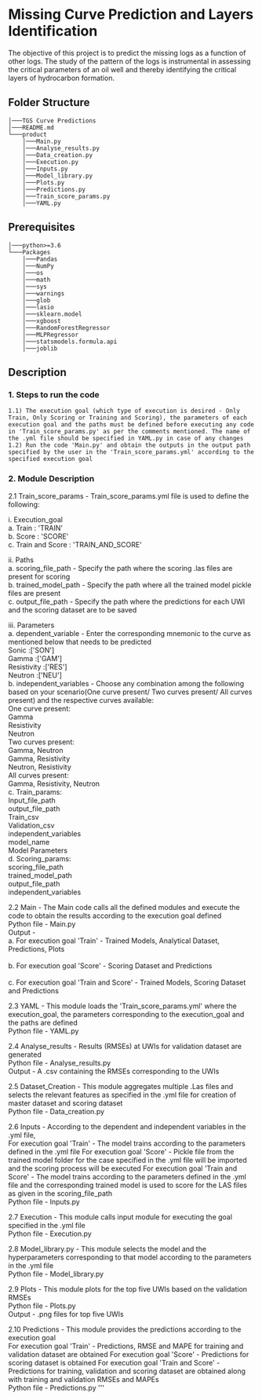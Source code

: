 # Missing Curve Prediction and Layers Identification

The objective of this project is to predict the missing logs as a function of other logs. 
The study of the pattern of the logs is instrumental in assessing the critical parameters of an oil well and thereby identifying the critical layers of hydrocarbon formation.

## Folder Structure</br>

```
│───TGS Curve Predictions
│───README.md
└───product
	│───Main.py
	│───Analyse_results.py
	│───Data_creation.py
	│───Execution.py
	│───Inputs.py	
	│───Model_library.py
	│───Plots.py
	│───Predictions.py		
	│───Train_score_params.py
	│───YAML.py
```

## Prerequisites

```
│───python>=3.6
└───Packages
    │───Pandas
    │───NumPy
    │───os
    │───math
    │───sys
    │───warnings
    │───glob
    │───lasio
    │───sklearn.model
    │───xgboost
    │───RandomForestRegressor
    │───MLPRegressor
    │───statsmodels.formula.api
    │───joblib
```

## Description

### 1. Steps to run the code
	
    1.1) The execution goal (which type of execution is desired - Only Train, Only Scoring or Training and Scoring), the parameters of each execution goal and the paths must be defined before executing any code in 'Train_score_params.py' as per the comments mentioned. The name of the .yml file should be specified in YAML.py in case of any changes
	1.2) Run the code 'Main.py' and obtain the outputs in the output path specified by the user in the 'Train_score_params.yml' according to the specified execution goal

### 2. Module Description

2.1 Train_score_params - Train_score_params.yml file is used to define the following:

  i. Execution_goal
   <br>a. Train           : 'TRAIN'
   <br>b. Score           : 'SCORE'
   <br>c. Train and Score : 'TRAIN_AND_SCORE'
	
  ii. Paths
  	<br>a. scoring_file_path - Specify the path where the scoring .las files are present for scoring
  	<br>b. trained_model_path - Specify the path where all the trained model pickle files are present
  	<br>c. output_file_path - Specify the path where the predictions for each UWI and the scoring dataset are to be saved

  iii. Parameters
  	<br>a. dependent_variable - Enter the corresponding mnemonic to the curve as mentioned below that needs to be predicted 
  		<br>Sonic       :['SON']
  		<br>Gamma       :['GAM']
  		<br>Resistivity :['RES']
  		<br>Neutron     :['NEU']
  	<br>b. independent_variables - Choose any combination among the following based on your scenario(One curve present/ Two curves present/ All curves present) and the respective curves available:
	    <br>One curve present: 
	    	<br>Gamma
	    	<br>Resistivity
	    	<br>Neutron
	    <br>Two curves present:
	    	<br>Gamma, Neutron
	    	<br>Gamma, Resistivity
	    	<br>Neutron, Resistivity
	    <br>All curves present:
	    	<br>Gamma, Resistivity, Neutron
	<br>c. Train_params:
		<br>Input_file_path
		<br>output_file_path
		<br>Train_csv
		<br>Validation_csv
		<br>independent_variables
		<br>model_name
		<br>Model Parameters
	<br>d. Scoring_params:
		<br>scoring_file_path
		<br>trained_model_path
		<br>output_file_path
		<br>independent_variables
		
2.2 Main - The Main code calls all the defined modules and execute the code to obtain the results according to the execution goal defined
	<br>Python file - Main.py
	<br>Output -<br> a. For execution goal 'Train' - Trained Models, Analytical Dataset, Predictions, Plots          
	        <br> b. For execution goal 'Score' - Scoring Dataset and Predictions          
	        <br> c. For execution goal 'Train and Score' - Trained Models, Scoring Dataset and Predictions
						
2.3 YAML - This module loads the 'Train_score_params.yml' where the execution_goal, the parameters corresponding to the execution_goal and the paths are defined
	<br>Python file - YAML.py
			
2.4 Analyse_results - Results (RMSEs) at UWIs for validation dataset are generated
	<br>Python file - Analyse_results.py
	<br>Output - A .csv containing the RMSEs corresponding to the UWIs
			
2.5 Dataset_Creation - This module aggregates multiple .Las files and selects the relevant features as specified in the .yml file for creation of master dataset and scoring dataset
   	<br>Python file - Data_creation.py
			
2.6 Inputs - According to the dependent and independent variables in the .yml file,
	<br>For execution goal 'Train' - The model trains according to the parameters defined in the .yml file 
	For execution goal 'Score' - Pickle file from the trained model folder for the case specified in the .yml file will be imported and the scoring process will be executed
	For execution goal 'Train and Score' - The model trains according to the parameters defined in the .yml file and the corresponding trained model is used to score for the LAS files as given in the scoring_file_path
	<br>Python file - Inputs.py
			
2.7 Execution - This module calls input module for executing the goal specified in the .yml file
	<br>Python file - Execution.py
	
2.8	Model_library.py - This module selects the model and the hyperparameters corresponding to that model according to the parameters in the .yml file
	<br>Python file - Model_library.py 
	
2.9 Plots - This module plots for the top five UWIs based on the validation RMSEs
	<br>Python file - Plots.py
	<br>Output - .png files for top five UWIs
	
2.10 Predictions  - This module provides the predictions according to the execution goal
	<br>For execution goal 'Train' - Predictions, RMSE and MAPE for training and validation dataset are obtained 
	For execution goal 'Score' - Predictions for scoring dataset is obtained
	For execution goal 'Train and Score' - Predictions for training, validation and scoring dataset are obtained along with training and validation RMSEs and MAPEs
	<br>Python file -  Predictions.py
'''